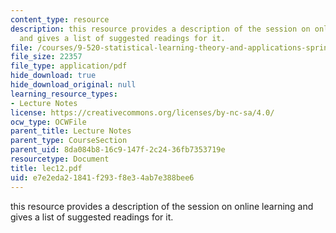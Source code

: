 ```yaml
---
content_type: resource
description: this resource provides a description of the session on online learning
  and gives a list of suggested readings for it.
file: /courses/9-520-statistical-learning-theory-and-applications-spring-2006/e7e2eda21841f293f8e34ab7e388bee6_lec12.pdf
file_size: 22357
file_type: application/pdf
hide_download: true
hide_download_original: null
learning_resource_types:
- Lecture Notes
license: https://creativecommons.org/licenses/by-nc-sa/4.0/
ocw_type: OCWFile
parent_title: Lecture Notes
parent_type: CourseSection
parent_uid: 8da084b8-16c9-147f-2c24-36fb7353719e
resourcetype: Document
title: lec12.pdf
uid: e7e2eda2-1841-f293-f8e3-4ab7e388bee6
---
```

this resource provides a description of the session on online learning and gives a list of suggested readings for it.